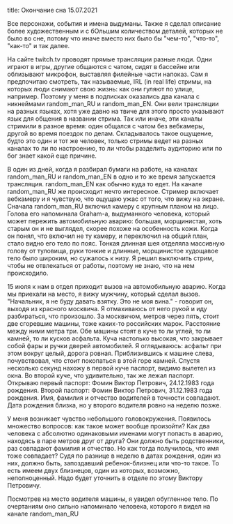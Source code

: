 title: Окончание сна 15.07.2021

Все персонажи, события и имена выдуманы. Также я сделал описание более художественным и с бОльшим количеством деталей, которых не было во сне, потому что иначе вместо них было бы "чем-то", "что-то", "как-то" и так далее.

На сайте twitch.tv проводят прямые трансляции разные люди. Одни играют в игры, другие общаются с чатом, сидят в бассейне или облизывают микрофон, выставляя филейные части напоказ. Сам я предпочитаю смотреть, так называемые, IRL (in real life) стримы, на которых люди снимают свою жизнь: как они гуляют по улице, например. Поэтому у меня в подписках оказались два канала с никнеймами random_man_RU и random_man_EN. Они вели трансляции на разных языках, хотя уже давно на твиче для этого просто указывают язык для общения в названии стрима. Так или иначе, эти каналы стримили в разное время: один общался с чатом без вебкамеры, другой во время поездок по делам. Складывалось такое ощущение, будто это один и тот же человек, только стримы ведет на разных каналах то ли по настроению, то ли чтобы разделить аудиторию или по бог знает какой еще причине.

В один из дней, когда я разбирал бумаги на работе, на каналах random_man_RU и random_man_EN в одно и то же время запускается трансляция. random_man_EN как обычно куда то едет. На канале random_man_RU же происходит нечто интересное. Стример включает вебкамеру и я чувствую, что ощущаю ужас от того, что вижу на экране. Сначала random_man_RU включил камеру с крупным планом на лицо. Голова его напоминала Graham-а, выдуманного человека, который может пережить автомобильную аварию: большая, морщинистая, хоть старым он и не выглядел, скорее похоже на особенность кожи. Когда он понял, что включил не ту камеру, и переключил на общий план, стало видно его тело по пояс. Тонкая длинная шея отделяла массивную голову от туловища, руки тонкие и длинные, морщинистое худощавое тело было широким, но сужалось к низу. Я решил выключить стрим, чтобы не отвлекаться от работы, поэтому не знаю, что на нем происходило.

15 июля к нам в отдел приходит вызов на автомобильную аварию. Когда мы приехали на место, я вижу мужчину, который сделал вызов. "Начальник, я не буду давать взятку. Это не моя вина." - говорит он, выходя из красного москвича. Я отмахиваюсь от него рукой и иду разбираться, что произошло. За москвичом, метров через пять, стоит две сгоревшие машины, тоже каких-то российских марок. Расстояние между ними метра три. Обе машины стоят в куче то ли углей, то ли камней, то ли кусков асфальта. Куча настолько высокая, что закрывает собой фары и ручки дверей автомобилей. Я оглядываюсь: асфальт при этом вокруг целый, дорога ровная. Приблизившись к машине слева, почувствовал, что стоит покопаться в этой горе камней. Спустя несколько секунд нахожу в первой куче паспорт, видимо вылетел из окна. Во второй куче, что удивительно, так же лежал паспорт. Открываю первый паспорт: Фомин Виктор Петрович, 24.12.1983 года рождения. Второй паспорт: Фомин Виктор Петрович, 31.12.1983 года рождения. Имя, фамилия и отчество водителей в точности совпадают. Дата рождения близка, но у второго водителя ровно на неделю позже.

У меня возникает чувство небольшого головокружения. Появилось множество вопросов: как такое может вообще произойти? Как два человека с абсолютно одинаковыми именами могут попасть в аварию, находясь в паре метров друг от друга? Они должно быть родственники, раз совпадают фамилия и отчество. Но как тогда получилось, что имя тоже совпадает? Судя по разнице в неделю в датах рождения, один из них, должно быть, запоздавший ребенок-близнец или что-то такое. То есть имеем двух близнецов, один из которых, возможно, неполноценный. Надо будет уточнить в отделе по этому Виктору Петровичу.

Посмотрев на место водителя машины, я увидел обугленное тело. По очертаниям оно сильно напоминало человека, которого я видел на канале random_man_RU
